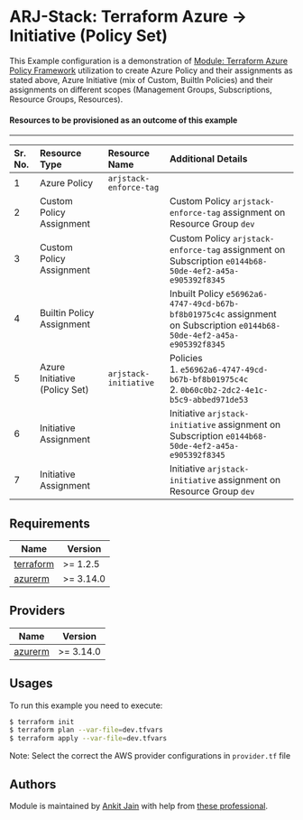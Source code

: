 # ARJ-Stack: Terraform Azure -> Initiative (Policy Set)

This Example configuration is a demonstration of [Module: Terraform Azure Policy Framework](https://github.com/ankit-jn/terraform-azure-policy) utilization to create Azure Policy and their assignments as stated above, Azure Initiative (mix of Custom, BuiltIn Policies) and their assignments on different scopes (Management Groups, Subscriptions, Resource Groups, Resources).

#### Resources to be provisioned as an outcome of this example
---

| Sr. No. | Resource Type | Resource Name | Additional Details |
|:------|:------|:------|:------|
| 1 | Azure Policy | `arjstack-enforce-tag` |  |
| 2 | Custom Policy Assignment |  | Custom Policy `arjstack-enforce-tag` assignment on Resource Group `dev` |
| 3 | Custom Policy Assignment |  | Custom Policy `arjstack-enforce-tag` assignment on Subscription `e0144b68-50de-4ef2-a45a-e905392f8345` |
| 4 | Builtin Policy Assignment |  | Inbuilt Policy `e56962a6-4747-49cd-b67b-bf8b01975c4c` assignment on Subscription `e0144b68-50de-4ef2-a45a-e905392f8345` |
| 5 | Azure Initiative (Policy Set) | `arjstack-initiative` | Policies <br>1. `e56962a6-4747-49cd-b67b-bf8b01975c4c`<br>2. `0b60c0b2-2dc2-4e1c-b5c9-abbed971de53` |
| 6 | Initiative Assignment |  | Initiative `arjstack-initiative` assignment on Subscription `e0144b68-50de-4ef2-a45a-e905392f8345` |
| 7 | Initiative Assignment |  | Initiative `arjstack-initiative` assignment on Resource Group `dev` |

## Requirements

| Name | Version |
|------|---------|
| <a name="requirement_terraform"></a> [terraform](#requirement\_terraform) | >= 1.2.5 |
| <a name="requirement_azurerm"></a> [azurerm](#requirement\_azurerm) | >= 3.14.0 |

## Providers

| Name | Version |
|------|---------|
| <a name="provider_azurerm"></a> [azurerm](#provider\_azurerm) | >= 3.14.0 |

## Usages

To run this example you need to execute:

```bash
$ terraform init
$ terraform plan --var-file=dev.tfvars
$ terraform apply --var-file=dev.tfvars
```

Note: Select the correct the AWS provider configurations in `provider.tf` file

## Authors

Module is maintained by [Ankit Jain](https://github.com/ankit-jn) with help from [these professional](https://github.com/ankit-jn/terraform-azure-examples/graphs/contributors).
